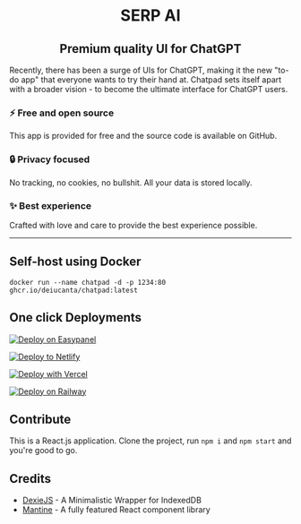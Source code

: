 <h1 align="center">SERP AI</h1>
<h2 align="center">Premium quality UI for ChatGPT</h2>

Recently, there has been a surge of UIs for ChatGPT, making it the new "to-do app" that everyone wants to try their hand at. Chatpad sets itself apart with a broader vision - to become the ultimate interface for ChatGPT users.

### ⚡️ Free and open source

This app is provided for free and the source code is available on GitHub.

### 🔒 Privacy focused

No tracking, no cookies, no bullshit. All your data is stored locally.

### ✨ Best experience

Crafted with love and care to provide the best experience possible.

---

## Self-host using Docker

```
docker run --name chatpad -d -p 1234:80 ghcr.io/deiucanta/chatpad:latest
```

## One click Deployments

<!-- Easypanel -->
[![Deploy on Easypanel](https://easypanel.io/img/deploy-on-easypanel-40.svg)](https://easypanel.io/docs/templates/chatpad)

<!-- Netlify -->
[![Deploy to Netlify](https://www.netlify.com/img/deploy/button.svg)](https://app.netlify.com/start/deploy?repository=https://github.com/deiucanta/chatpad)

<!-- Vercel -->
[![Deploy with Vercel](https://vercel.com/button)](https://vercel.com/new/clone?repository-url=https%3A%2F%2Fgithub.com%2Fdeiucanta%2Fchatpad&project-name=chatpad&repository-name=chatpad-vercel&demo-title=Chatpad&demo-description=The%20Official%20Chatpad%20Website&demo-url=https%3A%2F%2Fchatpad.ai&demo-image=https%3A%2F%2Fraw.githubusercontent.com%2Fdeiucanta%2Fchatpad%2Fmain%2Fbanner.png)

<!-- Railway -->
[![Deploy on Railway](https://railway.app/button.svg)](https://railway.app/template/Ak6DUw?referralCode=9M8r62)



## Contribute

This is a React.js application. Clone the project, run `npm i` and `npm start` and you're good to go.

## Credits

- [DexieJS](https://dexie.org) - A Minimalistic Wrapper for IndexedDB
- [Mantine](https://mantine.dev) - A fully featured React component library
